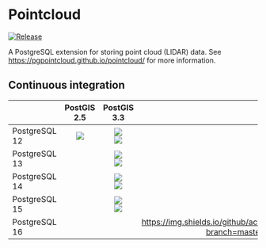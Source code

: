 # Pointcloud #

[![Release][release-image]][releases]

[release-image]: https://img.shields.io/badge/release-1.2.4-green.svg?style=plastic
[releases]: https://github.com/pgpointcloud/pointcloud/releases

A PostgreSQL extension for storing point cloud (LIDAR) data. See
https://pgpointcloud.github.io/pointcloud/ for more information.

## Continuous integration

|                    | PostGIS 2.5   | PostGIS 3.3 | W/O PostGIS |
| ------------------ |:-------------:|:-----------:|:-----------:|
| PostgreSQL 12      | ![](https://img.shields.io/github/actions/workflow/status/pgpointcloud/pointcloud/focal_postgres12_postgis25.yml?branch=master&label=Ubuntu%2020.04&logo=github&style=plastic) | ![](https://img.shields.io/github/actions/workflow/status/pgpointcloud/pointcloud/focal_postgres12_postgis33.yml?branch=master&label=Ubuntu%2020.04&logo=github&style=plastic)<br />![](https://img.shields.io/github/actions/workflow/status/pgpointcloud/pointcloud/jammy_postgres12_postgis33.yml?branch=master&label=Ubuntu%2022.04&logo=github&style=plastic) | ![](https://img.shields.io/github/actions/workflow/status/pgpointcloud/pointcloud/focal_postgres12_postgis33.yml?branch=master&label=Ubuntu%2020.04&logo=github&style=plastic)<br />![](https://img.shields.io/github/actions/workflow/status/pgpointcloud/pointcloud/jammy_postgres12_postgis33.yml?branch=master&label=Ubuntu%2022.04&logo=github&style=plastic) |
| PostgreSQL 13      |               | ![](https://img.shields.io/github/actions/workflow/status/pgpointcloud/pointcloud/focal_postgres13_postgis33.yml?branch=master&label=Ubuntu%2020.04&logo=github&style=plastic)<br />![](https://img.shields.io/github/actions/workflow/status/pgpointcloud/pointcloud/jammy_postgres13_postgis33.yml?branch=master&label=Ubuntu%2022.04&logo=github&style=plastic) | ![](https://img.shields.io/github/actions/workflow/status/pgpointcloud/pointcloud/focal_postgres13_postgis33.yml?branch=master&label=Ubuntu%2020.04&logo=github&style=plastic)<br />![](https://img.shields.io/github/actions/workflow/status/pgpointcloud/pointcloud/jammy_postgres13_postgis33.yml?branch=master&label=Ubuntu%2022.04&logo=github&style=plastic) |
| PostgreSQL 14      |               | ![](https://img.shields.io/github/actions/workflow/status/pgpointcloud/pointcloud/focal_postgres14_postgis33.yml?branch=master&label=Ubuntu%2020.04&logo=github&style=plastic)<br />![](https://img.shields.io/github/actions/workflow/status/pgpointcloud/pointcloud/jammy_postgres14_postgis33.yml?branch=master&label=Ubuntu%2022.04&logo=github&style=plastic) | ![](https://img.shields.io/github/actions/workflow/status/pgpointcloud/pointcloud/focal_postgres14_postgis33.yml?branch=master&label=Ubuntu%2020.04&logo=github&style=plastic)<br />![](https://img.shields.io/github/actions/workflow/status/pgpointcloud/pointcloud/jammy_postgres14_postgis33.yml?branch=master&label=Ubuntu%2022.04&logo=github&style=plastic) |
| PostgreSQL 15      |               | ![](https://img.shields.io/github/actions/workflow/status/pgpointcloud/pointcloud/focal_postgres15_postgis33.yml?branch=master&label=Ubuntu%2020.04&logo=github&style=plastic)<br />![](https://img.shields.io/github/actions/workflow/status/pgpointcloud/pointcloud/jammy_postgres15_postgis33.yml?branch=master&label=Ubuntu%2022.04&logo=github&style=plastic) | ![](https://img.shields.io/github/actions/workflow/status/pgpointcloud/pointcloud/focal_postgres15_postgis33.yml?branch=master&label=Ubuntu%2020.04&logo=github&style=plastic)<br />![](https://img.shields.io/github/actions/workflow/status/pgpointcloud/pointcloud/jammy_postgres15_postgis33.yml?branch=master&label=Ubuntu%2022.04&logo=github&style=plastic) |
| PostgreSQL 16      |               |               | https://img.shields.io/github/actions/workflow/status/pgpointcloud/pointcloud/jammy_postgres16.yml?branch=master&label=Ubuntu%2022.04&logo=github&style=plastic |
